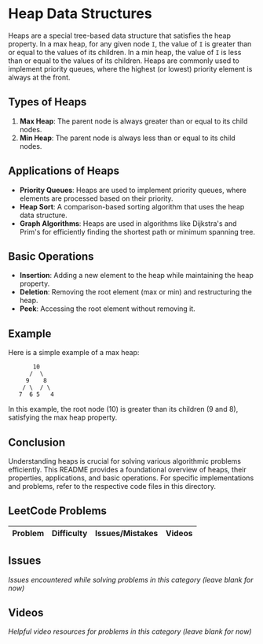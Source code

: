 # Heap Data Structures

Heaps are a special tree-based data structure that satisfies the heap property. In a max heap, for any given node `I`, the value of `I` is greater than or equal to the values of its children. In a min heap, the value of `I` is less than or equal to the values of its children. Heaps are commonly used to implement priority queues, where the highest (or lowest) priority element is always at the front.

## Types of Heaps

1. **Max Heap**: The parent node is always greater than or equal to its child nodes.
2. **Min Heap**: The parent node is always less than or equal to its child nodes.

## Applications of Heaps

- **Priority Queues**: Heaps are used to implement priority queues, where elements are processed based on their priority.
- **Heap Sort**: A comparison-based sorting algorithm that uses the heap data structure.
- **Graph Algorithms**: Heaps are used in algorithms like Dijkstra's and Prim's for efficiently finding the shortest path or minimum spanning tree.

## Basic Operations

- **Insertion**: Adding a new element to the heap while maintaining the heap property.
- **Deletion**: Removing the root element (max or min) and restructuring the heap.
- **Peek**: Accessing the root element without removing it.

## Example

Here is a simple example of a max heap:

```
       10
      /  \
     9    8
    / \  / \
   7  6 5   4
```

In this example, the root node (10) is greater than its children (9 and 8), satisfying the max heap property.

## Conclusion

Understanding heaps is crucial for solving various algorithmic problems efficiently. This README provides a foundational overview of heaps, their properties, applications, and basic operations. For specific implementations and problems, refer to the respective code files in this directory.

## LeetCode Problems

| Problem | Difficulty | Issues/Mistakes | Videos |
|---------|------------|-----------------|--------|

## Issues
*Issues encountered while solving problems in this category (leave blank for now)*

## Videos  
*Helpful video resources for problems in this category (leave blank for now)*
